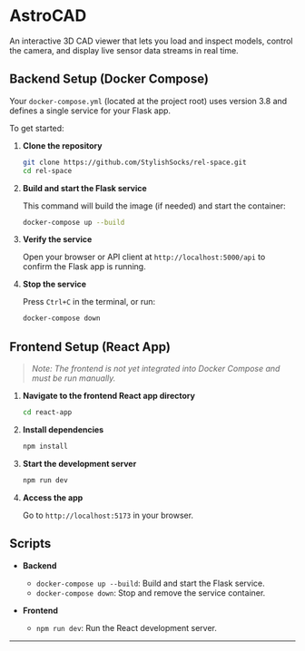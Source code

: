 # AstroCAD

An interactive 3D CAD viewer that lets you load and inspect models, control the camera, and display live sensor data streams in real time.

## Backend Setup (Docker Compose)

Your `docker-compose.yml` (located at the project root) uses version 3.8 and defines a single service for your Flask app.

To get started:

1. **Clone the repository**

   ```bash
   git clone https://github.com/StylishSocks/rel-space.git
   cd rel-space
   ```

2. **Build and start the Flask service**

   This command will build the image (if needed) and start the container:

   ```bash
   docker-compose up --build
   ```

3. **Verify the service**

   Open your browser or API client at `http://localhost:5000/api` to confirm the Flask app is running.

4. **Stop the service**

   Press `Ctrl+C` in the terminal, or run:

   ```bash
   docker-compose down
   ```

## Frontend Setup (React App)

> *Note: The frontend is not yet integrated into Docker Compose and must be run manually.*

1. **Navigate to the frontend React app directory**

   ```bash
   cd react-app
   ```

2. **Install dependencies**

   ```bash
   npm install
   ```

3. **Start the development server**

   ```bash
   npm run dev
   ```

4. **Access the app**

   Go to `http://localhost:5173` in your browser.

## Scripts

- **Backend**

  - `docker-compose up --build`: Build and start the Flask service.
  - `docker-compose down`: Stop and remove the service container.

- **Frontend**

  - `npm run dev`: Run the React development server.

---


